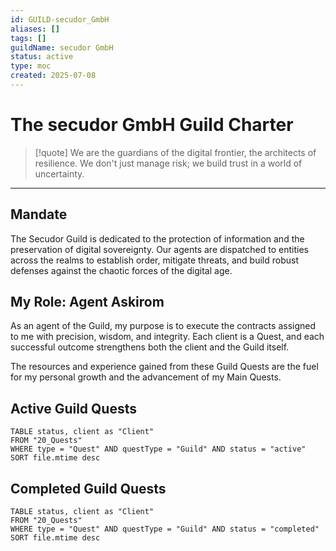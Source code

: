```yaml
---
id: GUILD-secudor_GmbH
aliases: []
tags: []
guildName: secudor GmbH
status: active
type: moc
created: 2025-07-08
---
```


# The secudor GmbH Guild Charter

> [!quote]
> We are the guardians of the digital frontier, the architects of resilience. We don't just manage risk; we build trust in a world of uncertainty.

---

## Mandate

The Secudor Guild is dedicated to the protection of information and the preservation of digital sovereignty. Our agents are dispatched to entities across the realms to establish order, mitigate threats, and build robust defenses against the chaotic forces of the digital age.

## My Role: Agent Askirom

As an agent of the Guild, my purpose is to execute the contracts assigned to me with precision, wisdom, and integrity. Each client is a Quest, and each successful outcome strengthens both the client and the Guild itself.

The resources and experience gained from these Guild Quests are the fuel for my personal growth and the advancement of my Main Quests.

## Active Guild Quests

```dataview
TABLE status, client as "Client"
FROM "20_Quests"
WHERE type = "Quest" AND questType = "Guild" AND status = "active"
SORT file.mtime desc
```

## Completed Guild Quests

```dataview
TABLE status, client as "Client"
FROM "20_Quests"
WHERE type = "Quest" AND questType = "Guild" AND status = "completed"
SORT file.mtime desc
```

